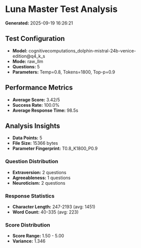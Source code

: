 # Luna Master Test Analysis

**Generated:** 2025-09-19 16:26:21

## Test Configuration
- **Model:** cognitivecomputations_dolphin-mistral-24b-venice-edition@q4_k_s
- **Mode:** raw_llm
- **Questions:** 5
- **Parameters:** Temp=0.8, Tokens=1800, Top-p=0.9

## Performance Metrics
- **Average Score:** 3.42/5
- **Success Rate:** 100.0%
- **Average Response Time:** 98.5s

## Analysis Insights
- **Data Points:** 5
- **File Size:** 15366 bytes
- **Parameter Fingerprint:** T0.8_K1800_P0.9

### Question Distribution
- **Extraversion:** 2 questions
- **Agreeableness:** 1 questions
- **Neuroticism:** 2 questions

### Response Statistics
- **Character Length:** 247-2193 (avg: 1451)
- **Word Count:** 40-335 (avg: 223)

### Score Distribution
- **Score Range:** 1.50 - 5.00
- **Variance:** 1.346
